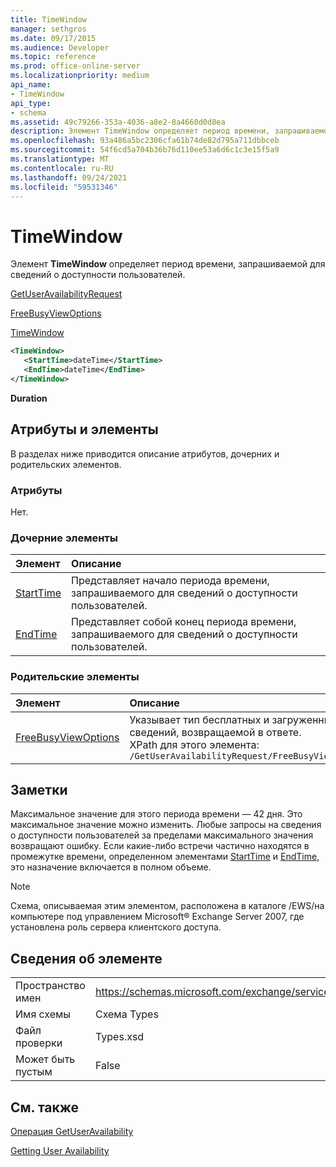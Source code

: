 ```yaml
---
title: TimeWindow
manager: sethgros
ms.date: 09/17/2015
ms.audience: Developer
ms.topic: reference
ms.prod: office-online-server
ms.localizationpriority: medium
api_name:
- TimeWindow
api_type:
- schema
ms.assetid: 49c79266-353a-4036-a8e2-8a4660d0d8ea
description: Элемент TimeWindow определяет период времени, запрашиваемой для сведений о доступности пользователей.
ms.openlocfilehash: 93a486a5bc2306cfa61b74de82d795a711dbbceb
ms.sourcegitcommit: 54f6cd5a704b36b76d110ee53a6d6c1c3e15f5a9
ms.translationtype: MT
ms.contentlocale: ru-RU
ms.lasthandoff: 09/24/2021
ms.locfileid: "59531346"
---
```

# <a name="timewindow"></a>TimeWindow

Элемент **TimeWindow** определяет период времени, запрашиваемой для сведений о доступности пользователей. 
  
[GetUserAvailabilityRequest](getuseravailabilityrequest.md)
  
[FreeBusyViewOptions](freebusyviewoptions.md)
  
[TimeWindow](timewindow.md)
  
```xml
<TimeWindow>
   <StartTime>dateTime</StartTime>
   <EndTime>dateTime</EndTime>
</TimeWindow>
```

 **Duration**
## <a name="attributes-and-elements"></a>Атрибуты и элементы

В разделах ниже приводится описание атрибутов, дочерних и родительских элементов.
  
### <a name="attributes"></a>Атрибуты

Нет.
  
### <a name="child-elements"></a>Дочерние элементы

|**Элемент**|**Описание**|
|:-----|:-----|
|[StartTime](starttime.md) <br/> |Представляет начало периода времени, запрашиваемого для сведений о доступности пользователей.  <br/> |
|[EndTime](endtime.md) <br/> |Представляет собой конец периода времени, запрашиваемого для сведений о доступности пользователей.  <br/> |
   
### <a name="parent-elements"></a>Родительские элементы

|**Элемент**|**Описание**|
|:-----|:-----|
|[FreeBusyViewOptions](freebusyviewoptions.md) <br/> |Указывает тип бесплатных и загруженных сведений, возвращаемой в ответе.  <br/> XPath для этого элемента:  <br/>  `/GetUserAvailabilityRequest/FreeBusyViewOptions` <br/> |
   
## <a name="remarks"></a>Заметки

Максимальное значение для этого периода времени — 42 дня. Это максимальное значение можно изменить. Любые запросы на сведения о доступности пользователей за пределами максимального значения возвращают ошибку. Если какие-либо встречи частично находятся в промежутке времени, определенном элементами [StartTime](starttime.md) и [EndTime,](endtime.md) это назначение включается в полном объеме. 
  
> [!NOTE]
> Схема, описываемая этим элементом, расположена в каталоге /EWS/на компьютере под управлением Microsoft® Exchange Server 2007, где установлена роль сервера клиентского доступа. 
  
## <a name="element-information"></a>Сведения об элементе

|||
|:-----|:-----|
|Пространство имен  <br/> |https://schemas.microsoft.com/exchange/services/2006/types  <br/> |
|Имя схемы  <br/> |Схема Types  <br/> |
|Файл проверки  <br/> |Types.xsd  <br/> |
|Может быть пустым  <br/> |False  <br/> |
   
## <a name="see-also"></a>См. также



[Операция GetUserAvailability](getuseravailability-operation.md)


[Getting User Availability](https://msdn.microsoft.com/library/d4133fcb-9b0f-4e6b-aadf-a389da83516a%28Office.15%29.aspx)

